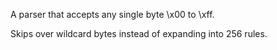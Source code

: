 A parser that accepts any single byte \x00 to \xff.

Skips over wildcard bytes instead of expanding into 256 rules.
